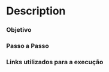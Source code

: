 # Description
 <Adicione o numero do card de atuacao>

### Objetivo
<Descreva o que sua PR deve alterar dentro do codigo>

### Passo a Passo
<Esse campo e opcional caso o passo a passo seja muito grande desconsidere essa parte>

### Links utilizados para a execução
 <Adicione os links>
